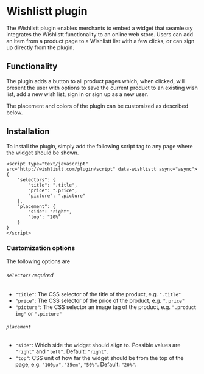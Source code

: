 # Wishlistt plugin

The Wishlistt plugin enables merchants to embed a widget that seamlessy integrates the Wishlistt functionality to an online web store. Users can add an item from a product page to a Wishlistt list with a few clicks, or can sign up directly from the plugin.

## Functionality
The plugin adds a button to all product pages which, when clicked, will present the user with options to save the current product to an existing wish list, add a new wish list, sign in or sign up as a new user.

The placement and colors of the plugin can be customized as described below.

## Installation
To install the plugin, simply add the following script tag to any page where the widget should be shown.

    <script type="text/javascript" src="http://wishlistt.com/plugin/script" data-wishlistt async="async">
    {
        "selectors": {
            "title": ".title",
            "price": ".price",
            "picture": ".picture"
        },
        "placement": {
            "side": "right",
            "top": "20%"
        }
    }
    </script>

### Customization options
The following options are

###### `selectors` required

- `"title"`: The CSS selector of the title of the product, e.g. `".title"`
- `"price"`: The CSS selector of the price of the product, e.g. `".price"`
- `"picture"`: The CSS selector an image tag of the product, e.g. `".product img"` or `".picture"`

###### `placement`

- `"side"`: Which side the widget should align to. Possible values are `"right"` and `"left"`. Default: `"right"`.
- `"top"`: CSS unit of how far the widget should be from the top of the page, e.g. `"100px"`, `"35em"`, `"50%"`. Default: `"20%"`.
